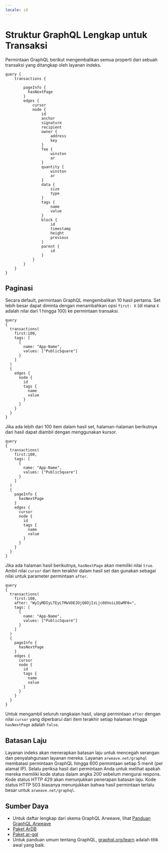 ```yaml
---
locale: id
---
```


# Struktur GraphQL Lengkap untuk Transaksi
Permintaan GraphQL berikut mengembalikan semua properti dari sebuah transaksi yang ditangkap oleh layanan indeks.

```graphql:no-line-numbers
query {
    transactions {
        
        pageInfo { 
          hasNextPage
        }
        edges {
            cursor
            node {
                id
                anchor
                signature
                recipient
                owner {
                    address
                    key
                }
                fee {
                    winston
                    ar
                }
                quantity {
                    winston
                    ar
                }
                data {
                    size
                    type
                }
                tags {
                    name
                    value
                }
                block {
                    id
                    timestamp
                    height
                    previous
                }
                parent {
                    id
                }
            }
        }
    }
}

```

## Paginasi
Secara default, permintaan GraphQL mengembalikan 10 hasil pertama. Set lebih besar dapat diminta dengan menambahkan opsi `first: X` (di mana `X` adalah nilai dari 1 hingga 100) ke permintaan transaksi.
```graphql{4}
query
{
  transactions(
    first:100,
    tags: [
      {
        name: "App-Name",
        values: ["PublicSquare"]
      }
    ]
  ) 
  {
    edges {
      node {
        id
        tags {
          name
          value
        }
      }
    }
  }
}

```
Jika ada lebih dari 100 item dalam hasil set, halaman-halaman berikutnya dari hasil dapat diambil dengan menggunakan kursor.
```graphql{13-15,17}
query
{
  transactions(
    first:100,
    tags: [
      {
        name: "App-Name",
        values: ["PublicSquare"]
      }
    ]
  ) 
  {
    pageInfo { 
      hasNextPage
    }
    edges {
      cursor
      node {
        id
        tags {
          name
          value
        }
      }
    }
  }
}
```
Jika ada halaman hasil berikutnya, `hasNextPage` akan memiliki nilai `true`. Ambil nilai `cursor` dari item terakhir dalam hasil set dan gunakan sebagai nilai untuk parameter permintaan `after`.
```graphql{5}
query
{
  transactions(
    first:100,
    after: "WyIyMDIyLTEyLTMwVDE2OjQ0OjIzLjc0OVoiLDEwMF0=",
    tags: [
      {
        name: "App-Name",
        values: ["PublicSquare"]
      }
    ]
  ) 
  {
    pageInfo { 
      hasNextPage
    }
    edges {
      cursor
      node {
        id
        tags {
          name
          value
        }
      }
    }
  }
}
```
Untuk mengambil seluruh rangkaian hasil, ulangi permintaan `after` dengan nilai `cursor` yang diperbarui dari item terakhir setiap halaman hingga `hasNextPage` adalah `false`.

## Batasan Laju
Layanan indeks akan menerapkan batasan laju untuk mencegah serangan dan penyalahgunaan layanan mereka. Layanan `arweave.net/graphql` membatasi permintaan GraphQL hingga 600 permintaan setiap 5 menit (per alamat IP). Selalu periksa hasil dari permintaan Anda untuk melihat apakah mereka memiliki kode status dalam angka 200 sebelum mengurai respons. Kode status HTTP 429 akan menunjukkan penerapan batasan laju. Kode status HTTP 503 biasanya menunjukkan bahwa hasil permintaan terlalu besar untuk `arweave.net/graphql`.

## Sumber Daya
* Untuk daftar lengkap dari skema GraphQL Arweave, lihat [Panduan GraphQL Arweave](https://gql-guide.arweave.dev)
* [Paket ArDB](../guides/querying-arweave/ardb.md)
* [Paket ar-gql](../guides/querying-arweave/ar-gql.md)
* Untuk panduan umum tentang GraphQL, [graphql.org/learn](https://graphql.org/learn) adalah titik awal yang baik.
